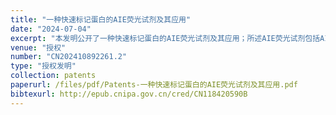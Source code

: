 ```yaml
---
title: "一种快速标记蛋白的AIE荧光试剂及其应用"
date: "2024-07-04"
excerpt: "本发明公开了一种快速标记蛋白的AIE荧光试剂及其应用；所述AIE荧光试剂包括AIE荧光分子；所述AIE荧光分子包括结构通式（1）所示AIE荧光分子中的至少一种。本发明将待标记蛋白质加入所述的AIE荧光试剂中反应，反应结束后，使用过滤器过滤得到滤液，即得AIE荧光分子标记的蛋白质；其中，所述过滤器的孔径为0.05~0.1μm。本发明快速标记蛋白的AIE荧光试剂标记蛋白质的反应时间短、反应条件温和、后续的纯化操作也非常简便。"
venue: "授权"
number: "CN202410892261.2"
type: "授权发明"
collection: patents
paperurl: /files/pdf/Patents-一种快速标记蛋白的AIE荧光试剂及其应用.pdf
bibtexurl: http://epub.cnipa.gov.cn/cred/CN118420590B
---
```



